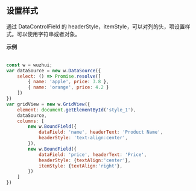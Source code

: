 ## 设置样式

通过 DataControlField 的 headerStyle，itemStyle，可以对列的头，项设置样式。可以使用字符串或者对象。

**示例**

<table id="style_1" class="table"></table>

```js
const w = wuzhui;
var dataSource = new w.DataSource({
    select: () => Promise.resolve([
        { name: 'apple', price: 3.8 },
        { name: 'orange', price: 4.2 }
    ])
})
var gridView = new w.GridView({
    element: document.getElementById('style_1'),
    dataSource,
    columns: [
        new w.BoundField({
            dataField: 'name', headerText: 'Product Name',
            headerStyle: 'text-align:center',
        }),
        new w.BoundField({
            dataField: 'price', headerText: 'Price',
            headerStyle: {textAlign:'center'},
            itemStyle: {textAlign:'right'},
        })
    ]
})
```